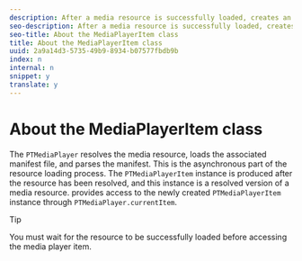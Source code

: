 ```yaml
---
description: After a media resource is successfully loaded, creates an instance of the PTMediaPlayerItem class to provide access to that resource.
seo-description: After a media resource is successfully loaded, creates an instance of the PTMediaPlayerItem class to provide access to that resource.
seo-title: About the MediaPlayerItem class
title: About the MediaPlayerItem class
uuid: 2a9a14d3-5735-49b9-8934-b07577fbdb9b
index: n
internal: n
snippet: y
translate: y
---
```


# About the MediaPlayerItem class

The `PTMediaPlayer` resolves the media resource, loads the associated manifest file, and parses the manifest. This is the asynchronous part of the resource loading process. The `PTMediaPlayerItem` instance is produced after the resource has been resolved, and this instance is a resolved version of a media resource.  <!-- PH element: phrases/primetime-sdk-name --> provides access to the newly created `PTMediaPlayerItem` instance through `PTMediaPlayer.currentItem`. 

>[!TIP]
>
>You must wait for the resource to be successfully loaded before accessing the media player item.


